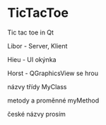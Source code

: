 # TicTacToe
<p>Tic tac toe in Qt</p>
<p>Libor - Server, Klient</p>
<p>Hieu  - UI okýnka</p>
<p>Horst - QGraphicsView se hrou</p>

<p>názvy třídy        MyClass</p>
<p>metody a proměnné  myMethod</p>
<p>české názvy prosím</p>



